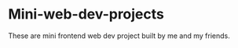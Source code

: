 









# Mini-web-dev-projects
These are mini frontend web dev project built by me and my friends.
